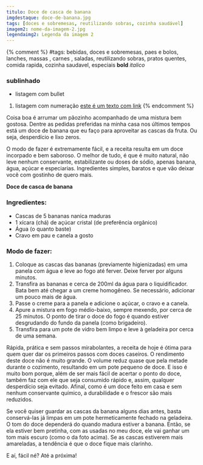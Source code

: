 ```yaml
---
titulo: Doce de casca de banana
imgdestaque: doce-de-banana.jpg
tags: [doces e sobremesas, reutilizando sobras, cozinha saudável]
imagem2: nome-da-imagem-2.jpg
legendaimg2: Legenda da imagem 2
---
```

{% comment %}
#tags: bebidas, doces e sobremesas, paes e bolos, lanches, massas , carnes , saladas, reutilizando sobras, pratos quentes, comida rapida, cozinha saudavel, especiais
**bold**
*italico*
### sublinhado
* listagem com bullet
1. listagem com numeração
[este é um texto com link](https://www.enderecodolink.com)
{% endcomment %}

Coisa boa é arrumar um pãozinho acompanhado de uma mistura bem gostosa. Dentre as pedidas preferidas na minha casa nos últimos tempos está um doce de banana que eu faço para aproveitar as cascas da fruta. Ou seja, desperdício e lixo zeros. 

O modo de fazer é extremamente fácil, e a receita resulta em um doce incorpado e bem saboroso. O melhor de tudo, é que é muito natural, não leve nenhum conservante, estabilizante ou doses de sódio, apenas banana, água, açúcar e especiarias. Ingredientes simples, baratos e que vão deixar você com gostinho de quero mais.

**Doce de casca de banana**

### Ingredientes:

* Cascas de 5 bananas nanica maduras
* 1 xícara (chá) de açúcar cristal (de preferência orgânico)
* Água (o quanto baste)
* Cravo em pau e canela a gosto

### Modo de fazer:

1. Coloque as cascas das bananas (previamente higienizadas) em uma panela com água e leve ao fogo até ferver. Deixe ferver por alguns minutos. 
2. Transfira as bananas e cerca de 200ml da água para o liquidificador. Bata bem até chegar a um creme homogêneo. Se necessário, adicionar um pouco mais de água. 
3. Passe o creme para a panela e adicione o açúcar, o cravo e a canela.
4. Apure a mistura em fogo médio-baixo, sempre mexendo, por cerca de 25 minutos. O ponto de tirar o doce do fogo é quando estiver desgrudando do fundo da panela (como brigadeiro).
5. Transfira para um pote de vidro bem limpo e leve à geladeira por cerca de uma semana. 

Rápida, prática e sem passos mirabolantes, a receita de hoje é ótima para quem quer dar os primeiros passos com doces caseiros. O rendimento deste doce não é muito grande. O volume reduz quase que pela metade durante o cozimento, resultando em um pote pequeno de doce. E isso é muito bom porque, além de ser mais fácil de acertar o ponto do doce, também faz com ele que seja consumido rápido e, assim, qualquer desperdício seja evitado. Afinal, como é um doce feito em casa e sem nenhum conservante químico, a durabilidade e o frescor são mais reduzidos.  

Se você quiser guardar as cascas da banana alguns dias antes, basta conservá-las já limpas em um pote hermeticamente fechado na geladeira. O tom do doce dependerá do quando madura estiver a banana. Então, se ela estiver bem pretinha, com as usadas no meu doce, ele vai ganhar um tom mais escuro (como o da foto acima). Se as cascas estiverem mais amareladas, a tendência é que o doce fique mais clarinho.

E aí, fácil né?
Até a próxima!
